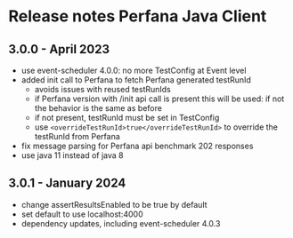 # Release notes Perfana Java Client

## 3.0.0 - April 2023

* use event-scheduler 4.0.0: no more TestConfig at Event level
* added init call to Perfana to fetch Perfana generated testRunId
  * avoids issues with reused testRunIds
  * if Perfana version with /init api call is present this will be used: if not the behavior is the same as before
  * if not present, testRunId must be set in TestConfig
  * use `<overrideTestRunId>true</overrideTestRunId>` to override the testRunId from Perfana
* fix message parsing for Perfana api benchmark 202 responses
* use java 11 instead of java 8

## 3.0.1 - January 2024

* change assertResultsEnabled to be true by default
* set default to use localhost:4000
* dependency updates, including event-scheduler 4.0.3
